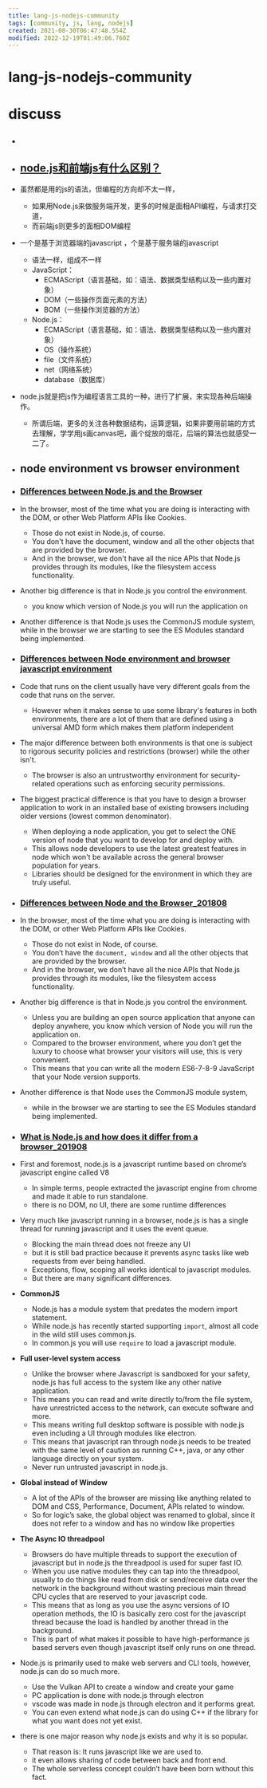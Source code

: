 ```yaml
---
title: lang-js-nodejs-community
tags: [community, js, lang, nodejs]
created: 2021-08-30T06:47:48.554Z
modified: 2022-12-19T01:49:06.760Z
---
```


# lang-js-nodejs-community

# discuss

- ## 

- ## [node.js和前端js有什么区别？](https://www.zhihu.com/question/60164095/answers/updated)

- 虽然都是用的js的语法，但编程的方向却不太一样，
  - 如果用Node.js来做服务端开发，更多的时候是面相API编程，与请求打交道，
  - 而前端js则更多的面相DOM编程
- 一个是基于浏览器端的javascript ，个是基于服务端的javascript
  - 语法一样，组成不一样
  - JavaScript：
    - ECMAScript（语言基础，如：语法、数据类型结构以及一些内置对象）
    - DOM（一些操作页面元素的方法）
    - BOM（一些操作浏览器的方法）
  - Node.js：
    - ECMAScript（语言基础，如：语法、数据类型结构以及一些内置对象）
    - OS（操作系统）
    - file（文件系统）
    - net（网络系统）
    - database（数据库）
- node.js就是把js作为编程语言工具的一种，进行了扩展，来实现各种后端操作。
  - 所谓后端，更多的关注各种数据结构，运算逻辑，如果非要用前端的方式去理解，学学用js画canvas吧，画个绽放的烟花，后端的算法也就感受一二了。

- ## node environment vs browser environment

- ### [Differences between Node.js and the Browser](https://nodejs.dev/learn/differences-between-nodejs-and-the-browser)
- In the browser, most of the time what you are doing is interacting with the DOM, or other Web Platform APIs like Cookies. 
  - Those do not exist in Node.js, of course. 
  - You don't have the document, window and all the other objects that are provided by the browser.
  - And in the browser, we don't have all the nice APIs that Node.js provides through its modules, like the filesystem access functionality.
- Another big difference is that in Node.js you control the environment. 
  - you know which version of Node.js you will run the application on
- Another difference is that Node.js uses the CommonJS module system, while in the browser we are starting to see the ES Modules standard being implemented.

- ### [Differences between Node environment and browser javascript environment](https://stackoverflow.com/questions/23959868/differences-between-node-environment-and-browser-javascript-environment)
- Code that runs on the client usually have very different goals from the code that runs on the server. 
  - However when it makes sense to use some library's features in both environments, there are a lot of them that are defined using a universal AMD form which makes them platform independent
- The major difference between both environments is that one is subject to rigorous security policies and restrictions (browser) while the other isn't. 
  - The browser is also an untrustworthy environment for security-related operations such as enforcing security permissions.
- The biggest practical difference is that you have to design a browser application to work in an installed base of existing browsers including older versions (lowest common denominator). 
  - When deploying a node application, you get to select the ONE version of node that you want to develop for and deploy with. 
  - This allows node developers to use the latest greatest features in node which won't be available across the general browser population for years.
  - Libraries should be designed for the environment in which they are truly useful.

- ### [Differences between Node and the Browser_201808](https://flaviocopes.com/node-difference-browser/)
- In the browser, most of the time what you are doing is interacting with the DOM, or other Web Platform APIs like Cookies. 
  - Those do not exist in Node, of course. 
  - You don’t have the `document, window` and all the other objects that are provided by the browser.
  - And in the browser, we don’t have all the nice APIs that Node.js provides through its modules, like the filesystem access functionality.
- Another big difference is that in Node.js you control the environment. 
  - Unless you are building an open source application that anyone can deploy anywhere, you know which version of Node you will run the application on. 
  - Compared to the browser environment, where you don’t get the luxury to choose what browser your visitors will use, this is very convenient.
  - This means that you can write all the modern ES6-7-8-9 JavaScript that your Node version supports.
- Another difference is that Node uses the CommonJS module system, 
  - while in the browser we are starting to see the ES Modules standard being implemented.

- ### [What is Node.js and how does it differ from a browser_201908](https://medium.com/swlh/what-is-node-js-and-how-does-it-differ-from-a-browser-ddebef00cbd9)
- First and foremost, node.js is a javascript runtime based on chrome’s javascript engine called V8
  - In simple terms, people extracted the javascript engine from chrome and made it able to run standalone. 
  - there is no DOM, no UI, there are some runtime differences
- Very much like javascript running in a browser, node.js is has a single thread for running javascript and it uses the event queue. 
  - Blocking the main thread does not freeze any UI 
  - but it is still bad practice because it prevents async tasks like web requests from ever being handled. 
  - Exceptions, flow, scoping all works identical to javascript modules. 
  - But there are many significant differences. 
- **CommonJS**
  - Node.js has a module system that predates the modern import statement. 
  - While node.js has recently started supporting `import`, almost all code in the wild still uses common.js. 
  - In common.js you will use `require` to load a javascript module.
- **Full user-level system access**
  - Unlike the browser where Javascript is sandboxed for your safety, node.js has full access to the system like any other native application. 
  - This means you can read and write directly to/from the file system, have unrestricted access to the network, can execute software and more. 
  - This means writing full desktop software is possible with node.js even including a UI through modules like electron. 
  - This means that javascript ran through node.js needs to be treated with the same level of caution as running C++, java, or any other language directly on your system. 
  - Never run untrusted javascript in node.js.
- **Global instead of Window**
  - A lot of the APIs of the browser are missing like anything related to DOM and CSS, Performance, Document, APIs related to window. 
  - So for logic’s sake, the global object was renamed to global, since it does not refer to a window and has no window like properties
- **The Async IO threadpool**
  - Browsers do have multiple threads to support the execution of javascript but in node.js the threadpool is used for super fast IO. 
  - When you use native modules they can tap into the threadpool, usually to do things like read from disk or send/receive data over the network in the background without wasting precious main thread CPU cycles that are reserved to your javascript code. 
  - This means that as long as you use the async versions of IO operation methods, the IO is basically zero cost for the javascript thread because the load is handled by another thread in the background. 
  - This is part of what makes it possible to have high-performance js based servers even though javascript itself only runs on one thread.
- Node.js is primarily used to make web servers and CLI tools, however, node.js can do so much more. 
  - Use the Vulkan API to create a window and create your game
  - PC application is done with node.js through electron
  - vscode was made in node.js through electron and it performs great.
  - You can even extend what node.js can do using C++ if the library for what you want does not yet exist. 
- there is one major reason why node.js exists and why it is so popular. 
  - That reason is: It runs javascript like we are used to. 
  - it even allows sharing of code between back and front end. 
  - The whole serverless concept couldn’t have been born without this fact.
